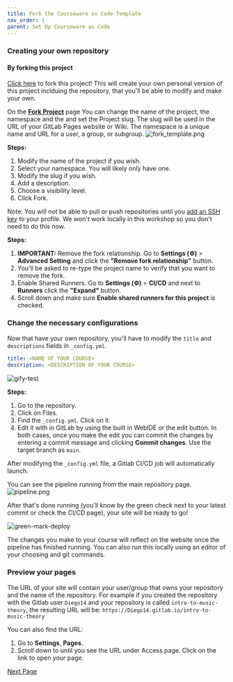 ```yaml
---
title: Fork the Courseware as Code Template
nav_order: 1
parent: Set Up Courseware as Code
---
```


### Creating your own repository

#### By forking this project

[Click here](https://gitlab.com/e1171/edsigcon-courseware-template/-/forks/new) to fork this project!
This will create your own personal version of this project inclduing the repository, that you'll be able to modify and make your own.

On the [**Fork Project**](https://docs.gitlab.com/ee/user/project/repository/forking_workflow.html#project-forking-workflow) page   You can change the name of the project, the namespace and the and set the Project slug. The slug will be used in the URL of your GitLab Pages website or Wiki. The namespace is a unique name and URL for a user, a group, or subgroup.
![fork_template.png]({{site.baseurl}}/attached_files/images/fork_template.png)

**Steps:**
 1. Modify the name of the project if you wish.
 2. Select your namespace. You will likely only have one.
 3. Modify the slug if you wish.
 4. Add a description.
 5. Choose a visibility level.
 6. Click Fork.

 Note: You will not be able to pull or push repositories until you [add an SSH key](https://docs.gitlab.com/ee/administration/get_started.html#authentication) to your profile. We won't work locally in this workshop so you don't need to do this now.

**Steps:**
1. **IMPORTANT:** Remove the fork relationship.
Go to **Settings (⚙)** > **Advanced Setting** and click the **"Remove fork relationship"** button.
1. You'll be asked to re-type the project name to verify that you want to remove the fork.
1. Enable Shared Runners.
Go to **Settings (⚙)** > **CI/CD** and next to **Runners** click the **"Expand"** button.
1. Scroll down and make sure **Enable shared runners for this project** is checked.


### Change the necessary configurations

Now that have your own repository, you'll have to modify the `title` and `descriptions` fields in `_config.yml`.

```yaml
title: <NAME OF YOUR COURSE>
description: <DESCRIPTION OF YOUR COURSE>
```

![gify-test](https://i.imgur.com/BbSxkPE.gif)

**Steps:**
1. Go to the repository.
2. Click on Files.
3. Find the `_config.yml`. Click on it.
4. Edit it with  in GitLab by using the built in WebIDE or the edit button. In both cases, once you make the edit you can commit the changes by entering a commit message and clicking **Commit changes**. Use the target branch as `main`.

After modifying the `_config.yml` file, a Gitlab CI/CD job will automatically launch.

You can see the pipeline running from the main repository page.
![pipeline.png]({{site.baseurl}}/attached_files/images/pipeline.png)


After that's done running (you'll know by the green check next to your latest commit or check the CI/CD page), your site will be ready to go!

![green-mark-deploy](https://i.imgur.com/r7DiXu2.png)

The changes you make to your course will reflect on the website once the pipeline has finished running.
You can also run this locally using an editor of your choosing and git commands.

### Preview your pages

The URL of your site will contain your user/group that owns your repository and the name of the repository.
For example if you created the repository with the Gitlab user `Diego14` and your repository is called `intro-to-music-theory`, the resulting URL will be: `https://Diego14.gitlab.io/intro-to-music-theory`

You can also find the URL:
1. Go to **Settings**, **Pages**.
1. Scroll down to until you see the URL under Access page. Click on the link to open your page.

[Next Page](https://devops-education.gitlab.io/cwac-workshop/course/content/)
